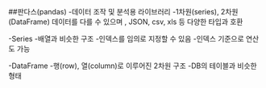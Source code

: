 ##판다스(pandas)
-데이터 조작 및 분석용 라이브러리
-1차원(series), 2차원(DataFrame) 데이터를 다를 수 있으며 , JSON, csv, xls 등 다양한 타입과 호환

-Series 
    -배열과 비슷한 구조
    -인덱스를 임의로 지정할 수 있음
    -인덱스 기준으로 연산도 가능

-DataFrame
    -행(row), 열(column)로 이루어진 2차원 구조
    -DB의 테이블과 비슷한 형태